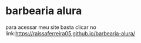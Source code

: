 # barbearia alura

para acessar meu site basta clicar no link:https://raissaferreira05.github.io/barbearia-alura/
